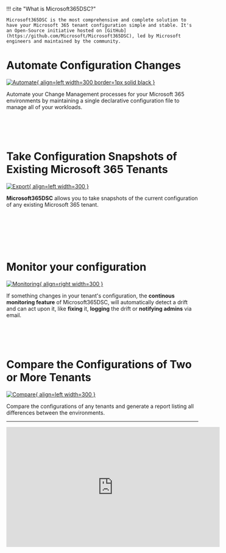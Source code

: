 !!! cite "What is Microsoft365DSC?"

    Microsoft365DSC is the most comprehensive and complete solution to have your Microsoft 365 tenant configuration simple and stable. It's an Open-Source initiative hosted on [GitHub](https://github.com/Microsoft/Microsoft365DSC), led by Microsoft engineers and maintained by the community.

# Automate Configuration Changes

[![Automate](Images/Marketing-Automation.gif){ align=left width=300 border=1px solid black }](https://Microsoft365DSC.com/Images/Marketing-Automation.gif)

Automate your Change Management processes for your Microsoft 365 environments by maintaining a single declarative configuration file to manage all of your workloads.

<br />
<br />
<br />

# Take Configuration Snapshots of Existing Microsoft 365 Tenants

[![Export](Images/Marketing-Export.gif){ align=left width=300 }](https://Microsoft365DSC.com/Images/Marketing-Export.gif)

**Microsoft365DSC** allows you to take snapshots of the current configuration of any existing Microsoft 365 tenant.

<br/>
<br/>
<br />
<br />
<br />

# Monitor your configuration

[![Monitoring](Images/Marketing-Monitoring.gif){ align=right width=300 }](https://Microsoft365DSC.com/Images/Marketing-Monitoring.gif)

If something changes in your tenant's configuration, the **continous monitoring feature** of Microsoft365DSC, will automatically detect a drift and can act upon it, like **fixing** it, **logging** the drift or **notifying admins** via email.

<br/>
<br/>
<br/>

# Compare the Configurations of Two or More Tenants

[![Compare](Images/Marketing-Compare.gif){ align=left width=300 }](https://Microsoft365DSC.com/Images/Marketing-Compare.gif)

Compare the configurations of any tenants and generate a report listing all differences between the environments.

<hr>

<iframe width="560" height="315" src="https://www.youtube.com/embed/mDCuZgvCWWc" title="YouTube video player" frameborder="0" allow="accelerometer; autoplay; clipboard-write; encrypted-media; gyroscope; picture-in-picture" allowfullscreen></iframe>
